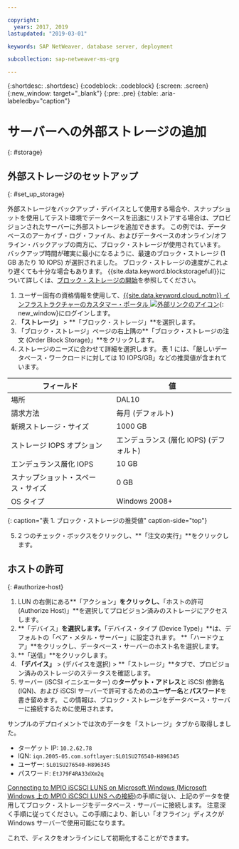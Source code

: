 ```yaml
---

copyright:
  years: 2017, 2019
lastupdated: "2019-03-01"

keywords: SAP NetWeaver, database server, deployment

subcollection: sap-netweaver-ms-qrg

---
```


{:shortdesc: .shortdesc}
{:codeblock: .codeblock}
{:screen: .screen}
{:new_window: target="_blank"}
{:pre: .pre}
{:table: .aria-labeledby="caption"}

# サーバーへの外部ストレージの追加
{: #storage}

## 外部ストレージのセットアップ
{: #set_up_storage}

外部ストレージをバックアップ・デバイスとして使用する場合や、スナップショットを使用してテスト環境でデータベースを迅速にリストアする場合は、プロビジョンされたサーバーに外部ストレージを追加できます。 この例では、データベースのアーカイブ・ログ・ファイル、およびデータベースのオンライン/オフライン・バックアップの両方に、ブロック・ストレージが使用されています。 バックアップ時間が確実に最小になるように、最速のブロック・ストレージ (1 GB あたり 10 IOPS) が選択されました。 ブロック・ストレージの速度がこれより遅くても十分な場合もあります。 {{site.data.keyword.blockstoragefull}}について詳しくは、[ブロック・ストレージの開始](/docs/infrastructure/BlockStorage?topic=BlockStorage-getting-started#getting-started)を参照してください。

1. ユーザー固有の資格情報を使用して、[{{site.data.keyword.cloud_notm}} インフラストラクチャーのカスタマー・ポータル ![外部リンクのアイコン](../icons/launch-glyph.svg "外部リンクのアイコン")](https://control.softlayer.com/){: new_window}にログインします。
2. **「ストレージ」** > **「ブロック・ストレージ」**を選択します。
3. 「ブロック・ストレージ」ページの右上隅の**「ブロック・ストレージの注文 (Order Block Storage)」**をクリックします。
4. ストレージのニーズに合わせて詳細を選択します。 表 1 には、「厳しいデータベース・ワークロードに対しては 10 IOPS/GB」などの推奨値が含まれています。

|              フィールド               |      値                                        |
| -------------------------------- | ------------------------------------------------- |
|場所                          | DAL10                                             |
|請求方法                    | 毎月 (デフォルト)                                 |
|新規ストレージ・サイズ                  | 1000 GB                                           |
|ストレージ IOPS オプション              | エンデュランス (層化 IOPS) (デフォルト)                 |
|エンデュランス層化 IOPS             | 10 GB                                             |
|スナップショット・スペース・サイズ               | 0 GB                                              |
|OS タイプ                           | Windows 2008+                                     |
{: caption="表 1. ブロック・ストレージの推奨値" caption-side="top"}

5. 2 つのチェック・ボックスをクリックし、**「注文の実行」**をクリックします。

## ホストの許可
{: #authorize-host}

1. LUN の右側にある**「アクション」**をクリックし、**「ホストの許可 (Authorize Host)」**を選択してプロビジョン済みのストレージにアクセスします。
2. **「デバイス」**を選択します。**「デバイス・タイプ (Device Type)」**は、デフォルトの「ベア・メタル・サーバー」に設定されます。 **「ハードウェア」**をクリックし、データベース・サーバーのホスト名を選択します。
3. **「送信」**をクリックします。
4. **「デバイス」** > (デバイスを選択) > **「ストレージ」**タブで、プロビジョン済みのストレージのステータスを確認します。
5. サーバー (iSCSI イニシエーター) の**ターゲット・アドレス**と iSCSI 修飾名 (IQN)、および iSCSI サーバーで許可するための**ユーザー名**と**パスワード**を書き留めます。 この情報は、ブロック・ストレージをデータベース・サーバーに接続するために使用されます。

サンプルのデプロイメントでは次のデータを「ストレージ」タブから取得しました。
   * ターゲット IP: `10.2.62.78`
   * IQN: `iqn.2005-05.com.softlayer:SL01SU276540-H896345`
   * ユーザー: `SL01SU276540-H896345`
   * パスワード: `EtJ79F4RA33dXm2q`

[Connecting to MPIO iSCSCI LUNS on Microsoft Windows (Microsoft Windows 上の MPIO iSCSCI LUNS への接続)](/docs/infrastructure/BlockStorage?topic=BlockStorage-mountingWindows#mountingWindows)の手順に従い、上記のデータを使用してブロック・ストレージをデータベース・サーバーに接続します。 注意深く手順に従ってください。この手順により、新しい「オフライン」ディスクが Windows サーバーで使用可能になります。

これで、ディスクをオンラインにして初期化することができます。
